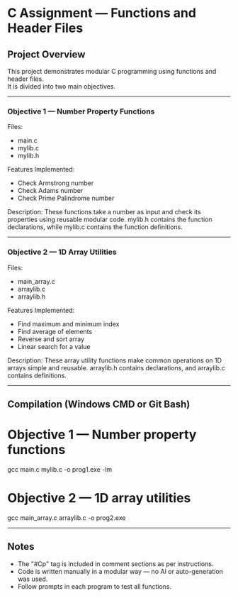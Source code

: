 # C Assignment — Functions and Header Files  

## Project Overview
This project demonstrates modular C programming using functions and header files.  
It is divided into two main objectives.

---

### Objective 1 — Number Property Functions
Files:
- main.c
- mylib.c
- mylib.h

Features Implemented:
- Check Armstrong number
- Check Adams number
- Check Prime Palindrome number

Description:
These functions take a number as input and check its properties using reusable modular code.
mylib.h contains the function declarations, while mylib.c contains the function definitions.

---

### Objective 2 — 1D Array Utilities
Files:
- main_array.c
- arraylib.c
- arraylib.h

Features Implemented:
- Find maximum and minimum index
- Find average of elements
- Reverse and sort array
- Linear search for a value

Description:
These array utility functions make common operations on 1D arrays simple and reusable.
arraylib.h contains declarations, and arraylib.c contains definitions.

---

## Compilation (Windows CMD or Git Bash)
# Objective 1 — Number property functions
gcc main.c mylib.c -o prog1.exe -lm

# Objective 2 — 1D array utilities
gcc main_array.c arraylib.c -o prog2.exe
  
---

## Notes
- The "#Cp" tag is included in comment sections as per instructions.
- Code is written manually in a modular way — no AI or auto-generation was used.
- Follow prompts in each program to test all functions.
